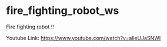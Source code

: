 # fire_fighting_robot_ws

Fire fighting robot !!


Youtube Link: https://www.youtube.com/watch?v=alleUJaSNWI

